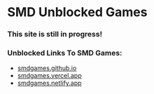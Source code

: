 # SMD Unblocked Games

### This site is still in progress!

### Unblocked Links To SMD Games:

- [smdgames.github.io](https://smdgames.github.io)
- [smdgames.vercel.app](https://smdgames.vercel.app)
- [smdgames.netlify.app](https://smdgames.netlify.app)
